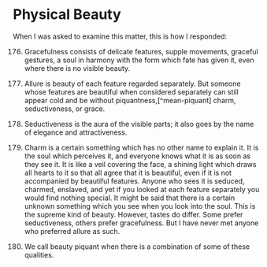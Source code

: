 # Physical Beauty

When I was asked to examine this matter, this is how I responded:

176. Gracefulness consists of delicate features, supple movements, graceful
     gestures, a soul in harmony with the form which fate has given it, even
     where there is no visible beauty.

177. Allure is beauty of each feature regarded separately. But someone whose
     features are beautiful when considered separately can still appear cold and
     be without piquantness,[^mean-piquant] charm, seductiveness, or grace.

178. Seductiveness is the aura of the visible parts; it also goes by the name of
     elegance and attractiveness.

179. Charm is a certain something which has no other name to explain it. It is
     the soul which perceives it, and everyone knows what it is as soon as they
     see it. It is like a veil covering the face, a shining light which draws
     all hearts to it so that all agree that it is beautiful, even if it is not
     accompanied by beautiful features. Anyone who sees it is seduced, charmed,
     enslaved, and yet if you looked at each feature separately you would find
     nothing special. It might be said that there is a certain unknown something
     which you see when you look into the soul. This is the supreme kind of
     beauty. However, tastes do differ. Some prefer seductiveness, others prefer
     gracefulness. But I have never met anyone who preferred allure as such.

180. We call beauty piquant when there is a combination of some of these
     qualities.

